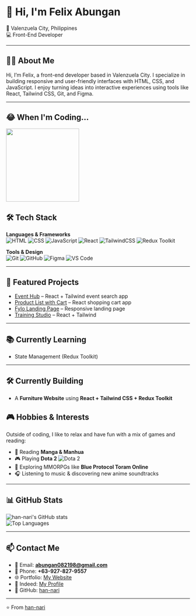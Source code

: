 # 👋 Hi, I'm Felix Abungan

📍 Valenzuela City, Philippines  
💻 Front-End Developer 

---

## 🧑‍💻 About Me
Hi, I’m Felix, a front-end developer based in Valenzuela City. I specialize in building responsive and user-friendly interfaces with HTML, CSS, and JavaScript. I enjoy turning ideas into interactive experiences using tools like React, Tailwind CSS, Git, and Figma.

--- 

## 😂 When I'm Coding...

 <img src="https://media.giphy.com/media/LmNwrBhejkK9EFP504/giphy.gif" width="200"/>



## 🛠 Tech Stack

**Languages & Frameworks**  
![HTML](https://img.shields.io/badge/HTML5-E34F26?style=for-the-badge&logo=html5&logoColor=white)
![CSS](https://img.shields.io/badge/CSS3-1572B6?style=for-the-badge&logo=css3&logoColor=white)
![JavaScript](https://img.shields.io/badge/JavaScript-323330?style=for-the-badge&logo=javascript&logoColor=F7DF1E)
![React](https://img.shields.io/badge/React-20232A?style=for-the-badge&logo=react&logoColor=61DAFB)
![TailwindCSS](https://img.shields.io/badge/Tailwind_CSS-38B2AC?style=for-the-badge&logo=tailwind-css&logoColor=white)
![Redux Toolkit](https://img.shields.io/badge/Redux%20Toolkit-764ABC?style=for-the-badge&logo=redux&logoColor=white)

**Tools & Design**  
![Git](https://img.shields.io/badge/Git-F05032?style=for-the-badge&logo=git&logoColor=white)
![GitHub](https://img.shields.io/badge/GitHub-181717?style=for-the-badge&logo=github&logoColor=white)
![Figma](https://img.shields.io/badge/Figma-F24E1E?style=for-the-badge&logo=figma&logoColor=white)
![VS Code](https://img.shields.io/badge/VS%20Code-0078d7?style=for-the-badge&logo=visual-studio-code&logoColor=white)

---

## 🚀 Featured Projects
- [Event Hub](https://han-nari.github.io/event-hub/) – React + Tailwind event search app  
- [Product List with Cart](https://han-nari.github.io/front-end-challenge03/#/) – React shopping cart app  
- [Fylo Landing Page](https://han-nari.github.io/front-end-challenge02/) – Responsive landing page  
- [Training Studio](https://han-nari.github.io/gymTraining/) – React + Tailwind  

---

## 📚 Currently Learning
- State Management (Redux Toolkit)  

---

## 🛠 Currently Building
- A **Furniture Website** using **React + Tailwind CSS + Redux Toolkit**  


## 🎮 Hobbies & Interests
Outside of coding, I like to relax and have fun with a mix of games and reading:

- 📖 Reading **Manga & Manhua**  
- 🎮 Playing **Dota 2** ![Dota 2](https://img.shields.io/badge/Dota%202-cc0000?style=for-the-badge&logo=dota2&logoColor=white)  
- 🌌 Exploring MMORPGs like **Blue Protocol Toram Online**  
- 🎧 Listening to music & discovering new anime soundtracks  

---

## 📊 GitHub Stats
![han-nari's GitHub stats](https://github-readme-stats.vercel.app/api?username=han-nari&show_icons=true&theme=radical)  
![Top Languages](https://github-readme-stats.vercel.app/api/top-langs/?username=han-nari&layout=compact&theme=radical)

---

## 📫 Contact Me
- 📧 Email: **abungan082198@gmail.com**  
- 📱 Phone: **+63-927-827-9557**  
- 🌐 Portfolio: [My Website](https://han-nari.github.io/updated-portfolio/)  
- 💼 Indeed: [My Profile](https://profile.indeed.com/?hl=en_PH&co=PH&from=gnav-homepage)  
- 🐙 GitHub: [han-nari](https://github.com/han-nari)  

---

⭐️ From [han-nari](https://github.com/han-nari)
